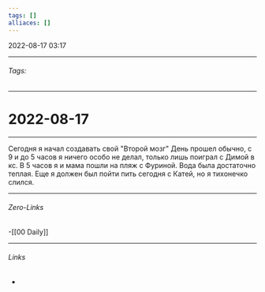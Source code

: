 ```yaml
---
tags: []
alliaces: []
---
```

2022-08-17
03:17
***
###### Tags: #
***
# 2022-08-17
***
Сегодня я начал создавать свой "Второй мозг"
День прошел обычно, с 9 и до 5 часов я ничего особо не делал, только лишь поиграл с Димой в кс. В 5 часов я и мама пошли на пляж с Фуриной. Вода была достаточно теплая. Еще я должен был пойти пить сегодня с Катей, но я тихонечко слился. 
***
###### Zero-Links
-[[00 Daily]]
***
###### Links
-